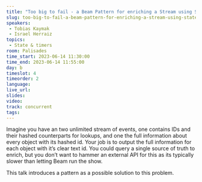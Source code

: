 ```yaml
---
title: "Too big to fail - a Beam Pattern for enriching a Stream using State and Timers"
slug: too-big-to-fail-a-beam-pattern-for-enriching-a-stream-using-state-and-timers
speakers:
 - Tobias Kaymak
 - Israel Herraiz
topics:
 - State & timers
room: Palisades
time_start: 2023-06-14 11:30:00
time_end: 2023-06-14 11:55:00
day: b
timeslot: 4
timeorder: 2
language: 
live_url: 
slides: 
video: 
track: concurrent
tags:
---
```


Imagine you have an two unlimited stream of events, one contains IDs and their hashed counterparts for lookups, and one the full information about every object with its hashed id. Your job is to output the full information for each object with it’s clear text id. You could query a single source of truth to enrich, but you don’t want to hammer an external API for this as its typically slower than letting Beam run the show.
 
 This talk introduces a pattern as a possible solution to this problem.